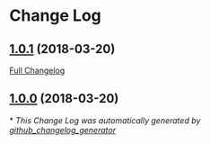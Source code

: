 # Change Log

## [1.0.1](https://github.com/gordonbanderson/silverstripe-notifier/tree/1.0.1) (2018-03-20)
[Full Changelog](https://github.com/gordonbanderson/silverstripe-notifier/compare/1.0.0...1.0.1)

## [1.0.0](https://github.com/gordonbanderson/silverstripe-notifier/tree/1.0.0) (2018-03-20)


\* *This Change Log was automatically generated by [github_changelog_generator](https://github.com/skywinder/Github-Changelog-Generator)*